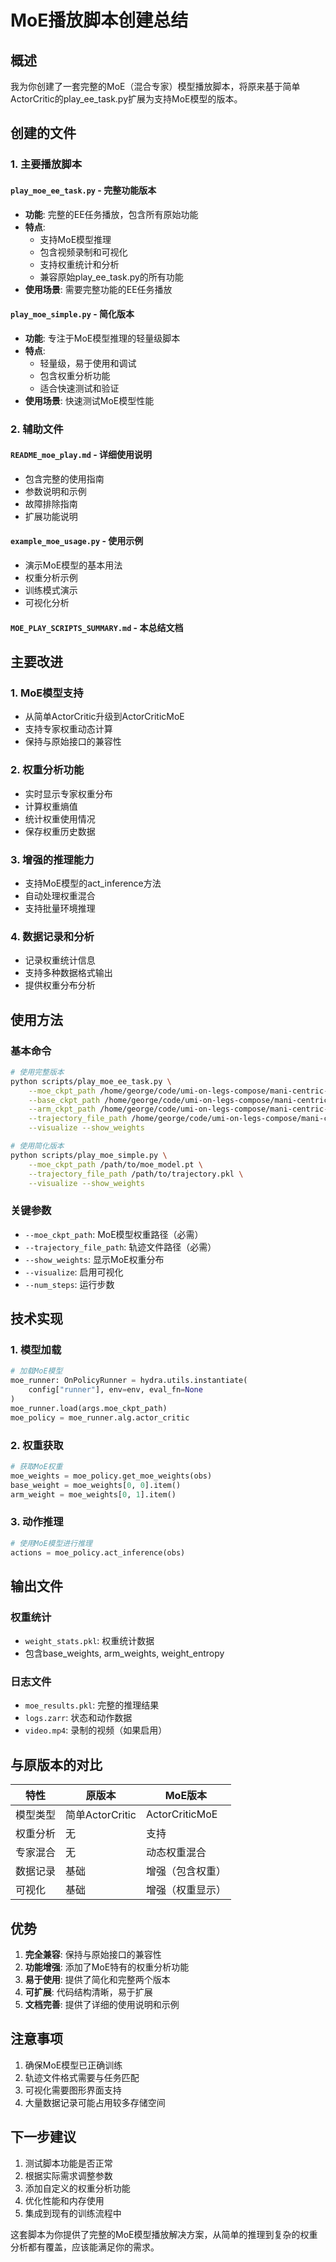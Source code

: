 # MoE播放脚本创建总结

## 概述

我为你创建了一套完整的MoE（混合专家）模型播放脚本，将原来基于简单ActorCritic的play_ee_task.py扩展为支持MoE模型的版本。

## 创建的文件

### 1. 主要播放脚本

#### `play_moe_ee_task.py` - 完整功能版本
- **功能**: 完整的EE任务播放，包含所有原始功能
- **特点**: 
  - 支持MoE模型推理
  - 包含视频录制和可视化
  - 支持权重统计和分析
  - 兼容原始play_ee_task.py的所有功能
- **使用场景**: 需要完整功能的EE任务播放

#### `play_moe_simple.py` - 简化版本
- **功能**: 专注于MoE模型推理的轻量级脚本
- **特点**:
  - 轻量级，易于使用和调试
  - 包含权重分析功能
  - 适合快速测试和验证
- **使用场景**: 快速测试MoE模型性能

### 2. 辅助文件

#### `README_moe_play.md` - 详细使用说明
- 包含完整的使用指南
- 参数说明和示例
- 故障排除指南
- 扩展功能说明

#### `example_moe_usage.py` - 使用示例
- 演示MoE模型的基本用法
- 权重分析示例
- 训练模式演示
- 可视化分析

#### `MOE_PLAY_SCRIPTS_SUMMARY.md` - 本总结文档

## 主要改进

### 1. MoE模型支持
- 从简单ActorCritic升级到ActorCriticMoE
- 支持专家权重动态计算
- 保持与原始接口的兼容性

### 2. 权重分析功能
- 实时显示专家权重分布
- 计算权重熵值
- 统计权重使用情况
- 保存权重历史数据

### 3. 增强的推理能力
- 支持MoE模型的act_inference方法
- 自动处理权重混合
- 支持批量环境推理

### 4. 数据记录和分析
- 记录权重统计信息
- 支持多种数据格式输出
- 提供权重分布分析

## 使用方法

### 基本命令
```bash
# 使用完整版本
python scripts/play_moe_ee_task.py \
    --moe_ckpt_path /home/george/code/umi-on-legs-compose/mani-centric-wbc/output/model_13000.pt \
    --base_ckpt_path /home/george/code/umi-on-legs-compose/mani-centric-wbc/checkpoints/base/model_20000.pt \
    --arm_ckpt_path /home/george/code/umi-on-legs-compose/mani-centric-wbc/checkpoints/pushing/model_18000.pt \
    --trajectory_file_path /home/george/code/umi-on-legs-compose/mani-centric-wbc/data/pushing.pkl \
    --visualize --show_weights

# 使用简化版本
python scripts/play_moe_simple.py \
    --moe_ckpt_path /path/to/moe_model.pt \
    --trajectory_file_path /path/to/trajectory.pkl \
    --visualize --show_weights
```

### 关键参数
- `--moe_ckpt_path`: MoE模型权重路径（必需）
- `--trajectory_file_path`: 轨迹文件路径（必需）
- `--show_weights`: 显示MoE权重分布
- `--visualize`: 启用可视化
- `--num_steps`: 运行步数

## 技术实现

### 1. 模型加载
```python
# 加载MoE模型
moe_runner: OnPolicyRunner = hydra.utils.instantiate(
    config["runner"], env=env, eval_fn=None
)
moe_runner.load(args.moe_ckpt_path)
moe_policy = moe_runner.alg.actor_critic
```

### 2. 权重获取
```python
# 获取MoE权重
moe_weights = moe_policy.get_moe_weights(obs)
base_weight = moe_weights[0, 0].item()
arm_weight = moe_weights[0, 1].item()
```

### 3. 动作推理
```python
# 使用MoE模型进行推理
actions = moe_policy.act_inference(obs)
```

## 输出文件

### 权重统计
- `weight_stats.pkl`: 权重统计数据
- 包含base_weights, arm_weights, weight_entropy

### 日志文件
- `moe_results.pkl`: 完整的推理结果
- `logs.zarr`: 状态和动作数据
- `video.mp4`: 录制的视频（如果启用）

## 与原版本的对比

| 特性 | 原版本 | MoE版本 |
|------|--------|---------|
| 模型类型 | 简单ActorCritic | ActorCriticMoE |
| 权重分析 | 无 | 支持 |
| 专家混合 | 无 | 动态权重混合 |
| 数据记录 | 基础 | 增强（包含权重） |
| 可视化 | 基础 | 增强（权重显示） |

## 优势

1. **完全兼容**: 保持与原始接口的兼容性
2. **功能增强**: 添加了MoE特有的权重分析功能
3. **易于使用**: 提供了简化和完整两个版本
4. **可扩展**: 代码结构清晰，易于扩展
5. **文档完善**: 提供了详细的使用说明和示例

## 注意事项

1. 确保MoE模型已正确训练
2. 轨迹文件格式需要与任务匹配
3. 可视化需要图形界面支持
4. 大量数据记录可能占用较多存储空间

## 下一步建议

1. 测试脚本功能是否正常
2. 根据实际需求调整参数
3. 添加自定义的权重分析功能
4. 优化性能和内存使用
5. 集成到现有的训练流程中

这套脚本为你提供了完整的MoE模型播放解决方案，从简单的推理到复杂的权重分析都有覆盖，应该能满足你的需求。